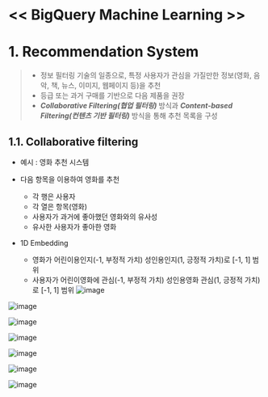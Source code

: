 << BigQuery Machine Learning >>
===

# 1. Recommendation System
> - 정보 필터링 기술의 일종으로, 특정 사용자가 관심을 가질만한 정보(영화, 음악, 책, 뉴스, 이미지, 웹페이지 등)을 추천
> - 등급 또는 과거 구매를 기반으로 다음 제품을 권장
> - ***Collaborative Filtering(협업 필터링)*** 방식과 ***Content-based Filtering(컨텐츠 기반 필터링)*** 방식을 통해 추천 목록을 구성

## 1.1. Collaborative filtering
- 예시 : 영화 추천 시스템
- 다음 항목을 이용하여 영화를 추천
  - 각 행은 사용자
  - 각 열은 항목(영화)
  - 사용자가 과거에 좋아했던 영화와의 유사성    
  - 유사한 사용자가 좋아한 영화

- 1D Embedding
  - 영화가 어린이용인지(-1, 부정적 가치) 성인용인지(1, 긍정적 가치)로 [-1, 1] 범위
  - 사용자가 어린이영화에 관심(-1, 부정적 가치) 성인용영화 관심(1, 긍정적 가치)로 [-1, 1] 범위
![image](https://user-images.githubusercontent.com/77611557/150443399-549f4087-2cd3-4639-bc54-1cf91a9a10da.png)



![image](https://user-images.githubusercontent.com/77611557/150443461-476d3fd4-13cf-4883-bbfd-4924d66de704.png)



![image](https://user-images.githubusercontent.com/77611557/150443499-f708dbb6-47cf-4125-89c4-0d7e035220b3.png)



![image](https://user-images.githubusercontent.com/77611557/150443518-ac335d94-d2de-40ef-af63-8cf967780385.png)



![image](https://user-images.githubusercontent.com/77611557/150443563-4c52517f-4d68-4a41-b9c4-16f2c6bd3825.png)



![image](https://user-images.githubusercontent.com/77611557/150443621-e80e1b0d-c629-4640-aef1-1faa0c4bb905.png)




![image](https://user-images.githubusercontent.com/77611557/150443707-1375cc50-ba47-4231-9c63-063eddb7c910.png)
